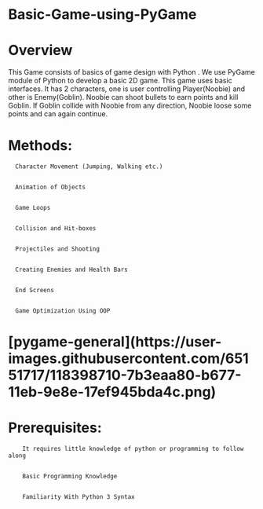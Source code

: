 <h1><b>Basic-Game-using-PyGame</b></h1>


<h1><b>Overview</b></h1>
This Game consists of basics of game design with Python . We use PyGame module of Python to develop a basic 2D game. This game uses basic interfaces. It has 2 characters, one is user controlling Player(Noobie) and other is Enemy(Goblin). Noobie can shoot bullets to earn points and kill Goblin. If Goblin collide with Noobie from any direction, Noobie loose some points and can again continue.


<h1><b>Methods:</b></h1>


      Character Movement (Jumping, Walking etc.)


      Animation of Objects


      Game Loops


      Collision and Hit-boxes


      Projectiles and Shooting


      Creating Enemies and Health Bars


      End Screens


      Game Optimization Using OOP
      
      
<h1><b>[pygame-general](https://user-images.githubusercontent.com/65151717/118398710-7b3eaa80-b677-11eb-9e8e-17ef945bda4c.png)</b></h1>
  
  
<h1><b>Prerequisites:</b></h1>


        It requires little knowledge of python or programming to follow along


        Basic Programming Knowledge


        Familiarity With Python 3 Syntax
